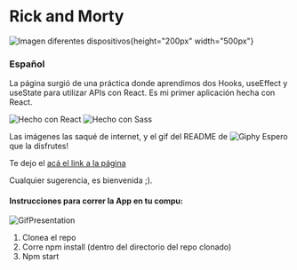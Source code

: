 
# Rick and Morty

![Imagen diferentes dispositivos](https://blogger.googleusercontent.com/img/b/R29vZ2xl/AVvXsEhrgawmskQyOWYYncgzzRGT93iibJ4JRWYX-f6F2kvI_jnLRM6QB3t_UEAW6kwPp0pZ0P1nhSh10cA5yrk0K9Nix3ABbWWvAwIY4r1U2nUoxNLH9_cK9ZV8izLo67_vhjSOH1FWFBXRiNXMRSSEy_F0Wvm7k5uYJxtq4eYRkdigS4JJmRKJOV19dP3rNA/w477-h235/rickmortyDifDevices-01-01.png){height="200px" width="500px"}


### Español

La página surgió de una práctica donde aprendimos dos Hooks, useEffect y useState para utilizar APIs con React. 
Es mi primer aplicación hecha con React.

![Hecho con React](https://shields.io/badge/made%20with-React-lightblue?logo=react&style=plastic)
![Hecho con Sass](https://shields.io/badge/made%20with-Sass-ff69b4?logo=sass&style=plastic)


Las imágenes las saqué de internet, y el gif del README de ![Giphy](https://giphy.com/)
Espero que la disfrutes!

Te dejo el [acá el link a la página](https://morty-and-rick-page.netlify.app/)

Cualquier sugerencia, es bienvenida ;).

#### Instrucciones para correr la App en tu compu:

![GifPresentation](https://media.giphy.com/media/J6D0TKmvHKYjbJmarX/giphy.gif)

1. Clonea el repo
2. Corre npm install (dentro del directorio del repo clonado)
3. Npm start




